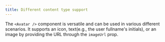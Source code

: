 ```yaml
---
title: Different content type support
---
```


The `<Avatar />` component is versatile and can be used in various different scenarios. It supports an icon, text(e.g., the user fullname's initials), or an image by providing the URL through the `imageUrl` prop.
